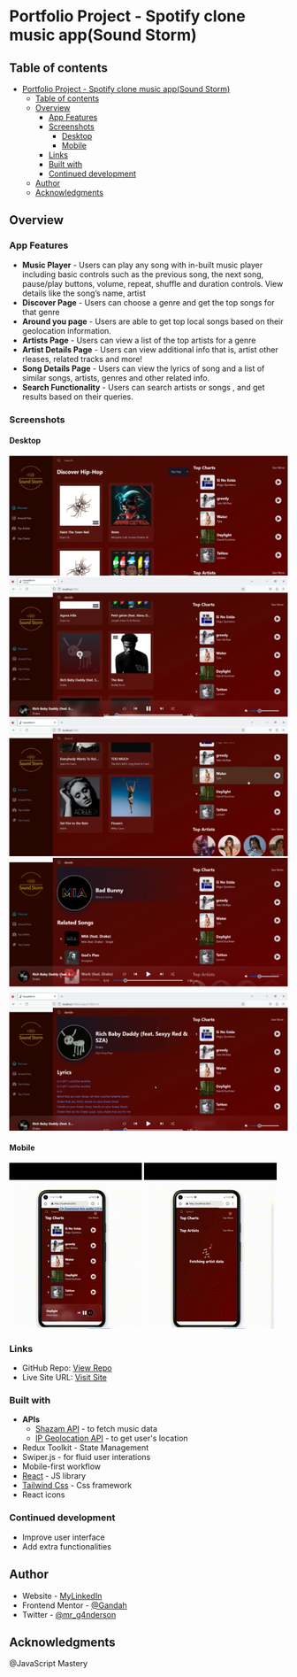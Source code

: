 # Portfolio Project - Spotify clone music app(Sound Storm)

## Table of contents

- [Portfolio Project - Spotify clone music app(Sound Storm)](#portfolio-project---spotify-clone-music-appsound-storm)
  - [Table of contents](#table-of-contents)
  - [Overview](#overview)
    - [App Features](#app-features)
    - [Screenshots](#screenshots)
      - [Desktop](#desktop)
      - [Mobile](#mobile)
    - [Links](#links)
    - [Built with](#built-with)
    - [Continued development](#continued-development)
  - [Author](#author)
  - [Acknowledgments](#acknowledgments)

## Overview

### App Features

- __Music Player__ - Users can play any song with in-built music player including basic controls such as the previous song, the next song, pause/play buttons, volume, repeat, shuffle and duration controls. View details like the song’s name, artist
- __Discover Page__ - Users can  choose a genre and get the top songs for that genre
- __Around you page__ - Users are able to get top local songs based on their geolocation information.
- __Artists Page__ - Users can view a list of the top artists for a genre
- __Artist Details Page__ - Users can view additional info that is, artist other rleases, related tracks and more!
- __Song Details Page__ -  Users can view the lyrics of song and a list of similar songs, artists, genres and other related info.
- __Search Functionality__ - Users can search artists or songs , and get  results based on their queries.

### Screenshots

#### Desktop

![Desktop](./screenshots/screenshot1.png)
![Desktop](./screenshots/screenshot2.png)
![Desktop](./screenshots/screenshot3.png)
![Desktop](./screenshots/screenshot4.png)
![Desktop](./screenshots/screenshot5.png)

#### Mobile

![Mobile](./screenshots/mobile1.gif)
![Mobile](./screenshots/mobile2.gif)

### Links

- GitHub Repo: [View Repo](https://github.com/Gandah/spotify-clone-music-app.git)
- Live Site URL: [Visit Site](https://spotify-clone-music-app-git-main-gandah.vercel.app)

### Built with

- __APIs__
  - [Shazam API](https://rapidapi.com/tipsters/api/shazam-core/) - to fetch music data
  - [IP Geolocation API](https://geo.ipify.org/) - to get user's location
- Redux Toolkit - State Management
- Swiper.js - for fluid user interations
- Mobile-first workflow
- [React](https://reactjs.org/) - JS library
- [Tailwind Css](https://tailwindcss.com/) - Css framework
- React icons

### Continued development

- Improve user interface
- Add extra functionalities

## Author

- Website - [MyLinkedIn](https://www.linkedin.com/in/gandahkelvin)
- Frontend Mentor - [@Gandah](https://www.frontendmentor.io/profile/Gandah)
- Twitter - [@mr_g4nderson](https://twitter.com/mr_g4nderson?t=A5NobjZab2sVEdh3Zq9s0A&s=09)

## Acknowledgments

@JavaScript Mastery
